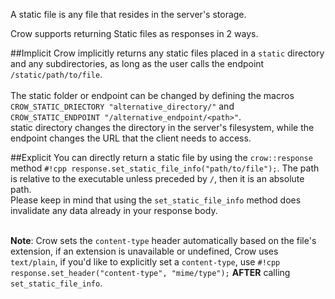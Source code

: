 A static file is any file that resides in the server's storage.

Crow supports returning Static files as responses in 2 ways.

##Implicit
Crow implicitly returns any static files placed in a `static` directory and any subdirectories, as long as the user calls the endpoint `/static/path/to/file`.<br><br>
The static folder or endpoint can be changed by defining the macros `CROW_STATIC_DRIECTORY "alternative_directory/"` and `CROW_STATIC_ENDPOINT "/alternative_endpoint/<path>"`.<br>
static directory changes the directory in the server's filesystem, while the endpoint changes the URL that the client needs to access.

##Explicit
You can directly return a static file by using the `crow::response` method `#!cpp response.set_static_file_info("path/to/file");`. The path is relative to the executable unless preceded by `/`, then it is an absolute path.<br>
Please keep in mind that using the `set_static_file_info` method does invalidate any data already in your response body.<br><br>

**Note**: Crow sets the `content-type` header automatically based on the file's extension, if an extension is unavailable or undefined,  Crow uses `text/plain`, if you'd like to explicitly set a `content-type`, use `#!cpp response.set_header("content-type", "mime/type");` **AFTER** calling `set_static_file_info`.